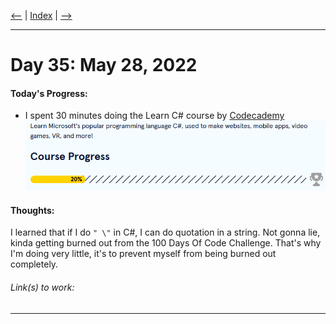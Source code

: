 [<--](../Days/Day34.md) | [Index](../README.md) | [-->](../Days/Day36.md)
____
# Day 35: May 28, 2022
#### Today's Progress:
- I spent 30 minutes doing the Learn C# course by [Codecademy](https://www.codecademy.com/learn/learn-c-sharp)<br>
![CsharpProgress20.png](../Attachments-DOC/CsharpProgress20.png)

#### Thoughts:
I learned that if I do `" \"` in C#, I can do quotation in a string. Not gonna lie, kinda getting burned out from the 100 Days Of Code Challenge. That's why I'm doing very little, it's to prevent myself from being burned out completely.

###### Link(s) to work:

___
